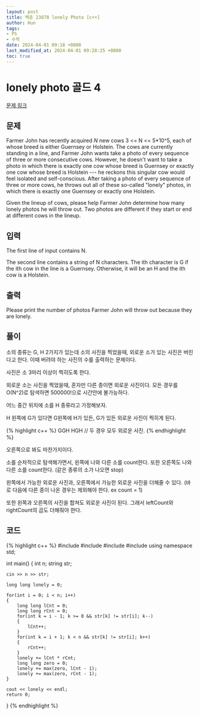 ```yaml
---
layout: post
title: 백준 23878 lonely Photo [c++]
author: Hun
tags:
- PS
- 수학
date: 2024-04-01 09:18 +0800
last_modified_at: 2024-04-01 09:28:25 +0800
toc: true
---
```


# lonely photo 골드 4

<a href="https://www.acmicpc.net/problem/23878"> 문제 링크 </a>

## 문제

Farmer John has recently acquired 
$N$ new cows 3 <= N <= 5*10^5, each of whose breed is either Guernsey or Holstein.
The cows are currently standing in a line, and Farmer John wants take a photo of every sequence of three or more consecutive cows. However, he doesn't want to take a photo in which there is exactly one cow whose breed is Guernsey or exactly one cow whose breed is Holstein --- he reckons this singular cow would feel isolated and self-conscious. After taking a photo of every sequence of three or more cows, he throws out all of these so-called "lonely" photos, in which there is exactly one Guernsey or exactly one Holstein.

Given the lineup of cows, please help Farmer John determine how many lonely photos he will throw out. Two photos are different if they start or end at different cows in the lineup.

## 입력

The first line of input contains N.

The second line contains a string of N characters. The 
ith character is G if the ith cow in the line is a Guernsey. Otherwise, it will be an H and the ith cow is a Holstein.

## 출력

Please print the number of photos Farmer John will throw out because they are lonely.

## 풀이

소의 종류는 G, H 2가지가 있는데 소의 사진을 찍었을때, 외로운 소가 있는 사진은 버린다고 한다. 이때 버려야 하는 사진의 수를 출력하는 문제이다.

사진은 소 3마리 이상이 찍히도록 한다. 

외로운 소는 사진을 찍었을때, 혼자만 다른 종이면 외로운 사진이다. 모든 경우를 O(N^2)로 탐색하면 500000!으로 시간안에 불가능하다.

어느 중간 위치에 소를 H 종류라고 가정해보자.

H 왼쪽에 G가 있다면 G왼쪽에 H가 있든, G가 있든 외로운 사진이 찍히게 된다. 

{% highlight c++ %}
GGH HGH // 두 경우 모두 외로운 사진.
{% endhighlight %}

오른쪽으로 봐도 마찬가지이다.

소를 순차적으로 탐색해가면서, 왼쪽에 나와 다른 소를 count한다.
또한 오른쪽도 나와 다른 소를 count한다. (같은 종류의 소가 나오면 stop)

왼쪽에서 가능한 외로운 사진과, 오른쪽에서 가능한 외로운 사진을 더해줄 수 있다. (바로 다음에 다른 종이 나온 경우는 제외해야 한다. ex count = 1)

또한 왼쪽과 오른쪽의 사진을 합쳐도 외로운 사진이 된다. 그래서 leftCount와 rightCount의 곱도 더해줘야 한다.

## 코드
{% highlight c++ %}
#include <iostream>
#include <queue>
#include <vector>
#include <algorithm>
using namespace std;

int main()
{
    int n;
    string str;

    cin >> n >> str;

    long long lonely = 0;

    for(int i = 0; i < n; i++)
    {
        long long lCnt = 0;
        long long rCnt = 0;
        for(int k = i - 1; k >= 0 && str[k] != str[i]; k--)
        {
            lCnt++;
        }
        for(int k = i + 1; k < n && str[k] != str[i]; k++)
        {
            rCnt++;
        }
        lonely += lCnt * rCnt;
        long long zero = 0;
        lonely += max(zero, lCnt - 1);
        lonely += max(zero, rCnt - 1);
    }

    cout << lonely << endl;
    return 0;
}
{% endhighlight %}

